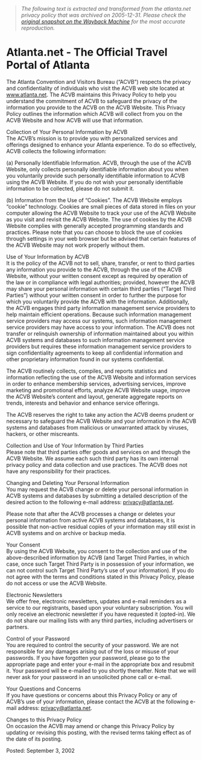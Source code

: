 > *The following text is extracted and transformed from the atlanta.net privacy policy that was archived on 2005-12-31. Please check the [original snapshot on the Wayback Machine](https://web.archive.org/web/20051231122333id_/http%3A//www.atlanta.net/acvb/privacy.asp) for the most accurate reproduction.*

# Atlanta.net - The Official Travel Portal of Atlanta

The Atlanta Convention and Visitors Bureau (“ACVB”) respects the privacy and confidentiality of individuals who visit the ACVB web site located at www.atlanta.net. The ACVB maintains this Privacy Policy to help you understand the commitment of ACVB to safeguard the privacy of the information you provide to the ACVB on the ACVB Website. This Privacy Policy outlines the information which ACVB will collect from you on the ACVB Website and how ACVB will use that information. 

Collection of Your Personal Information by ACVB  
The ACVB’s mission is to provide you with personalized services and offerings designed to enhance your Atlanta experience. To do so effectively, ACVB collects the following information:

(a) Personally Identifiable Information. ACVB, through the use of the ACVB Website, only collects personally identifiable information about you when you voluntarily provide such personally identifiable information to ACVB using the ACVB Website. If you do not wish your personally identifiable information to be collected, please do not submit it.

(b) Information from the Use of “Cookies”. The ACVB Website employs “cookie” technology. Cookies are small pieces of data stored in files on your computer allowing the ACVB Website to track your use of the ACVB Website as you visit and revisit the ACVB Website. The use of cookies by the ACVB Website complies with generally accepted programming standards and practices. Please note that you can choose to block the use of cookies through settings in your web browser but be advised that certain features of the ACVB Website may not work properly without them.

Use of Your Information by ACVB  
It is the policy of the ACVB not to sell, share, transfer, or rent to third parties any information you provide to the ACVB, through the use of the ACVB Website, without your written consent except as required by operation of the law or in compliance with legal authorities; provided, however the ACVB may share your personal information with certain third parties (“Target Third Parties”) without your written consent in order to further the purpose for which you voluntarily provide the ACVB with the information. Additionally, the ACVB engages third party information management service providers to help maintain efficient operations. Because such information management service providers may access our systems, such information management service providers may have access to your information. The ACVB does not transfer or relinquish ownership of information maintained about you within ACVB systems and databases to such information management service providers but requires these information management service providers to sign confidentiality agreements to keep all confidential information and other proprietary information found in our systems confidential.

The ACVB routinely collects, compiles, and reports statistics and information reflecting the use of the ACVB Website and information services in order to enhance membership services, advertising services, improve marketing and promotional efforts, analyze ACVB Website usage, improve the ACVB Website’s content and layout, generate aggregate reports on trends, interests and behavior and enhance service offerings.

The ACVB reserves the right to take any action the ACVB deems prudent or necessary to safeguard the ACVB Website and your information in the ACVB systems and databases from malicious or unwarranted attack by viruses, hackers, or other miscreants.

Collection and Use of Your Information by Third Parties  
Please note that third parties offer goods and services on and through the ACVB Website. We assume each such third party has its own internal privacy policy and data collection and use practices. The ACVB does not have any responsibility for their practices.

Changing and Deleting Your Personal Information  
You may request the ACVB change or delete your personal information in ACVB systems and databases by submitting a detailed description of the desired action to the following e-mail address: [privacy@atlanta.net](mailto:privacy@atlanta.net).

Please note that after the ACVB processes a change or deletes your personal information from active ACVB systems and databases, it is possible that non-active residual copies of your information may still exist in ACVB systems and on archive or backup media.

Your Consent  
By using the ACVB Website, you consent to the collection and use of the above-described information by ACVB (and Target Third Parties, in which case, once such Target Third Party is in possession of your information, we can not control such Target Third Party’s use of your information). If you do not agree with the terms and conditions stated in this Privacy Policy, please do not access or use the ACVB Website.

Electronic Newsletters  
We offer free, electronic newsletters, updates and e-mail reminders as a service to our registrants, based upon your voluntary subscription. You will only receive an electronic newsletter if you have requested it (opted-in). We do not share our mailing lists with any third parties, including advertisers or partners.

Control of your Password  
You are required to control the security of your password. We are not responsible for any damages arising out of the loss or misuse of your passwords. If you have forgotten your password, please go to the appropriate page and enter your e-mail in the appropriate box and resubmit it. Your password will be e-mailed to you shortly thereafter. Note that we will never ask for your password in an unsolicited phone call or e-mail.

Your Questions and Concerns  
If you have questions or concerns about this Privacy Policy or any of ACVB’s use of your information, please contact the ACVB at the following e-mail address: [privacy@atlanta.net](mailto:privacy@atlanta.net).

Changes to this Privacy Policy  
On occasion the ACVB may amend or change this Privacy Policy by updating or revising this posting, with the revised terms taking effect as of the date of its posting.

Posted: September 3, 2002
